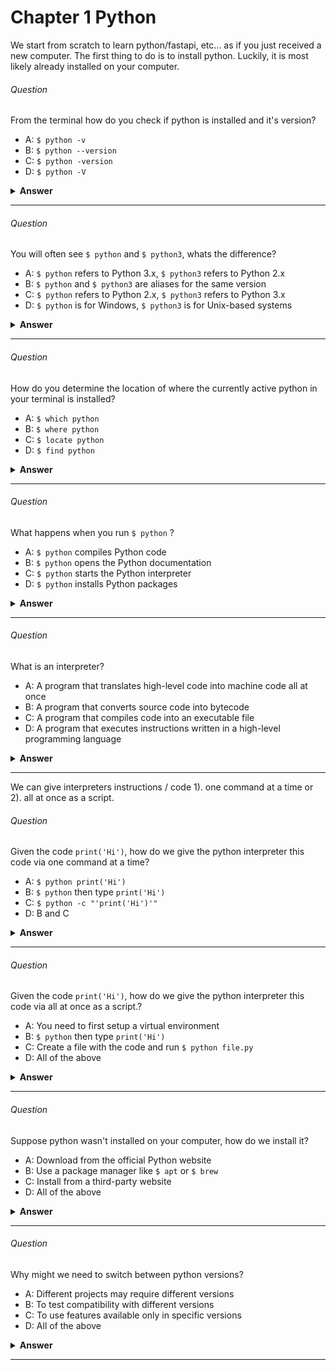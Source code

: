 # Chapter 1 Python

We start from scratch to learn python/fastapi, etc... as if you just received a new computer. The first thing to do is to install python. Luckily, it is most likely already installed on your computer.

###### Question

From the terminal how do you check if python is installed and it's version?

- A:  `$ python -v`
- B:  `$ python --version`
- C:  `$ python -version`
- D:  `$ python -V`


<details><summary><b>Answer</b></summary>
<p>

#### Answer: B

</p>
</details>

---


###### Question

You will often see `$ python` and `$ python3`, whats the difference?

- A: `$ python` refers to Python 3.x, `$ python3` refers to Python 2.x
- B: `$ python` and `$ python3` are aliases for the same version
- C: `$ python` refers to Python 2.x, `$ python3` refers to Python 3.x
- D: `$ python` is for Windows, `$ python3` is for Unix-based systems


<details><summary><b>Answer</b></summary>
<p>

#### Answer: C

For simplicity we will use `$ python` to refer to Python 3.x in this guide.
</p>
</details>

---


###### Question

How do you determine the location of where the currently active python in your terminal is installed?

- A: `$ which python`
- B: `$ where python`
- C: `$ locate python`
- D: `$ find python`


<details><summary><b>Answer</b></summary>
<p>

#### Answer: A

</p>
</details>

---


###### Question

What happens when you run `$ python` ?

- A: `$ python` compiles Python code
- B: `$ python` opens the Python documentation
- C: `$ python` starts the Python interpreter
- D: `$ python` installs Python packages


<details><summary><b>Answer</b></summary>
<p>

#### Answer: C

</p>
</details>

---


###### Question

What is an interpreter?

- A: A program that translates high-level code into machine code all at once
- B: A program that converts source code into bytecode
- C: A program that compiles code into an executable file
- D: A program that executes instructions written in a high-level programming language


<details><summary><b>Answer</b></summary>
<p>

#### Answer: D

An interpreter directly executes instructions written in a high-level programming language.
</p>
</details>

---

We can give interpreters instructions / code 1). one command at a time or 2). all at once as a script.

###### Question

Given the code `print('Hi')`, how do we give the python interpreter this code via one command at a time?

- A: `$ python print('Hi')`
- B: `$ python` then type `print('Hi')`
- C: `$ python -c "'print('Hi')'"`
- D: B and C


<details><summary><b>Answer</b></summary>
<p>

#### Answer: D

</p>
</details>

---


###### Question

Given the code `print('Hi')`, how do we give the python interpreter this code via all at once as a script.?

- A: You need to first setup a virtual environment
- B: `$ python` then type `print('Hi')`
- C: Create a file with the code and run `$ python file.py`
- D: All of the above


<details><summary><b>Answer</b></summary>
<p>

#### Answer: C

</p>
</details>

---


###### Question

Suppose python wasn't installed on your computer, how do we install it?

- A:  Download from the official Python website
- B:  Use a package manager like `$ apt` or `$ brew`
- C:  Install from a third-party website
- D:  All of the above


<details><summary><b>Answer</b></summary>
<p>

#### Answer: D

All of these methods are valid depending on your OS. However, none of these methods of installation allow us to switch between python versions easily.
</p>
</details>

---


###### Question

Why might we need to switch between python versions?

- A:  Different projects may require different versions
- B:  To test compatibility with different versions
- C:  To use features available only in specific versions
- D:  All of the above


<details><summary><b>Answer</b></summary>
<p>

#### Answer: D

If you search for the tool to solve this problem you will most likely find [pyenv](https://github.com/pyenv/pyenv) which is very popular and well regarded. But [mise](https://github.com/jdx/mise?tab=readme-ov-file#what-is-it) is a better choice as it is a lightning fast, more general tool that can manage multiple languages and tools, which we'll see next.

</p>
</details>

---

